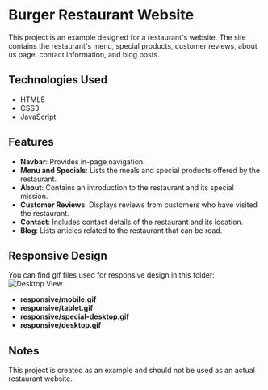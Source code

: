 # Burger Restaurant Website

This project is an example designed for a restaurant's website. The site contains the restaurant's menu, special products, customer reviews, about us page, contact information, and blog posts.

## Technologies Used

- HTML5
- CSS3
- JavaScript

## Features

- **Navbar**: Provides in-page navigation.
- **Menu and Specials**: Lists the meals and special products offered by the restaurant.
- **About**: Contains an introduction to the restaurant and its special mission.
- **Customer Reviews**: Displays reviews from customers who have visited the restaurant.
- **Contact**: Includes contact details of the restaurant and its location.
- **Blog**: Lists articles related to the restaurant that can be read.

## Responsive Design

You can find gif files used for responsive design in this folder:
![Desktop View](responsive-rewiev/dekstop.gif)
- **responsive/mobile.gif**
- **responsive/tablet.gif**
- **responsive/special-desktop.gif**
- **responsive/desktop.gif**

## Notes

This project is created as an example and should not be used as an actual restaurant website.
